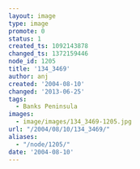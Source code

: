 ```yaml
---
layout: image
type: image
promote: 0
status: 1
created_ts: 1092143878
changed_ts: 1372159446
node_id: 1205
title: '134_3469'
author: anj
created: '2004-08-10'
changed: '2013-06-25'
tags:
  - Banks Peninsula
images:
  - image/images/134_3469-1205.jpg
url: "/2004/08/10/134_3469/"
aliases:
  - "/node/1205/"
date: '2004-08-10'
---
```


